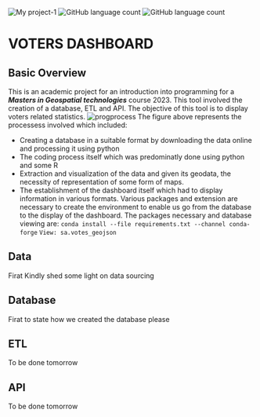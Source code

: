 ![My project-1](https://user-images.githubusercontent.com/126392767/221440135-35ee81c8-d322-4d13-9254-60a7fcc88da1.jpg)
![GitHub language count](https://img.shields.io/github/languages/count/firat-serge/voter-dashboard)
![GitHub language count](https://img.shields.io/github/languages/code-size/firat-serge/voter-dashboard?color=red)
# VOTERS DASHBOARD 
## Basic Overview
This is an academic project for an introduction into programming for a **_Masters in Geospatial technologies_** course 2023. This tool involved the creation of a database, ETL and API. The objective of this tool is to display voters related statistics.
![progprocess](https://user-images.githubusercontent.com/126392767/221442929-eed7d2f9-4f38-47fe-8169-ce533fcbf8c7.PNG)
The figure above represents the processess involved which included:
* Creating a database in a suitable format by downloading the data online and processing it using python 
* The coding process itself which was predominatly done using python and some R
* Extraction and visualization of the  data and given its geodata, the necessity of representation of some form of maps.
* The establishment of the dashboard itself which had to display information in various formats.
Various packages and extension are necessary to create the environment to enable us go from the database to the display of the dashboard. The packages necessary and database viewing are:
`conda install --file requirements.txt --channel conda-forge`
`View: sa.votes_geojson`
## Data
Firat Kindly shed some light on data sourcing
## Database
Firat to state how we created the database please
## ETL
To be done tomorrow
## API
To be done tomorrow